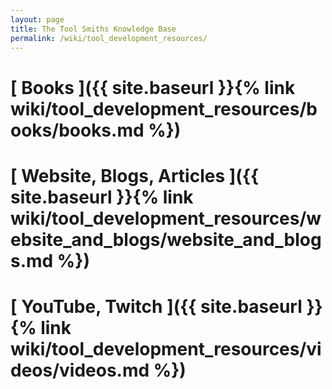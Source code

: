 ```yaml
---
layout: page
title: The Tool Smiths Knowledge Base
permalink: /wiki/tool_development_resources/
---
```

# [ Books ]({{ site.baseurl }}{% link wiki/tool_development_resources/books/books.md %})

# [ Website, Blogs, Articles ]({{ site.baseurl }}{% link wiki/tool_development_resources/website_and_blogs/website_and_blogs.md %})

# [ YouTube, Twitch ]({{ site.baseurl }}{% link wiki/tool_development_resources/videos/videos.md %})